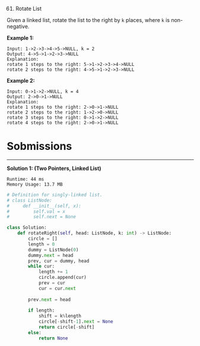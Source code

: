 61. Rotate List

Given a linked list, rotate the list to the right by `k` places, where `k` is non-negative.

**Example 1:**
```
Input: 1->2->3->4->5->NULL, k = 2
Output: 4->5->1->2->3->NULL
Explanation:
rotate 1 steps to the right: 5->1->2->3->4->NULL
rotate 2 steps to the right: 4->5->1->2->3->NULL
```

**Example 2:**
```
Input: 0->1->2->NULL, k = 4
Output: 2->0->1->NULL
Explanation:
rotate 1 steps to the right: 2->0->1->NULL
rotate 2 steps to the right: 1->2->0->NULL
rotate 3 steps to the right: 0->1->2->NULL
rotate 4 steps to the right: 2->0->1->NULL
```

# Sobmissions
---
**Solution 1: (Two Pointers, Linked List)**
```
Runtime: 44 ms
Memory Usage: 13.7 MB
```
```python
# Definition for singly-linked list.
# class ListNode:
#     def __init__(self, x):
#         self.val = x
#         self.next = None

class Solution:
    def rotateRight(self, head: ListNode, k: int) -> ListNode:
        circle = []
        length = 0
        dummy = ListNode(0)
        dummy.next = head
        prev, cur = dummy, head
        while cur: 
            length += 1
            circle.append(cur)
            prev = cur
            cur = cur.next
            
        prev.next = head
        
        if length:
            shift = k%length
            circle[-shift-1].next = None     
            return circle[-shift]
        else:
            return None
```